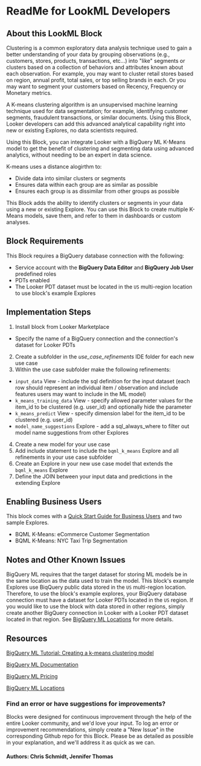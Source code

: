 
# ReadMe for LookML Developers


## About this LookML Block

Clustering is a common exploratory data analysis technique used to gain a better understanding of your data by
grouping observations (e.g., customers, stores, products, transactions, etc...) into "like" segments or clusters
based on a collection of behaviors and attributes known about each observation. For example, you may want to
cluster retail stores based on region, annual profit, total sales, or top selling brands in each.
Or you may want to segment your customers based on Recency, Frequency or Monetary metrics.

A K-means clustering algorithm is an unsupervised machine learning technique used for data segmentation; for
example, identifying customer segments, fraudulent transactions, or similar documents. Using this Block, Looker
developers can add this advanced analytical capability right into new or existing Explores, no data scientists
required.

Using this Block, you can integrate Looker with a BigQuery ML K-Means model to get the benefit of clustering
and segmenting data using advanced analytics, without needing to be an expert in data science.

K-means uses a distance alogirthm to:
- Divide data into similar clusters or segments
- Ensures data within each group are as similar as possible
- Ensures each group is as dissimilar from other groups as possible

This Block adds the ability to identify clusters or segments in your data using a new or existing Explore. You
can use this Block to create multiple K-Means models, save them, and refer to them in dashboards or custom
analyses.


## Block Requirements

This Block requires a BigQuery database connection with the following:
- Service account with the **BigQuery Data Editor** and **BigQuery Job User** predefined roles
- PDTs enabled
- The Looker PDT dataset must be located in the `US` multi-region location to use block's example Explores


## Implementation Steps

1. Install block from Looker Marketplace
  - Specify the name of a BigQuery connection and the connection's dataset for Looker PDTs
2. Create a subfolder in the *use_case_refinements* IDE folder for each new use case
3. Within the use case subfolder make the following refinements:
  -  `input_data` View - include the sql definition for the input dataset (each row should represent an individual item / observation and include features users may want to include in the ML model)
  -  `k_means_training_data` View - specify allowed parameter values for the item_id to be clustered (e.g. user_id) and optionally hide the parameter
  -  `k_means_predict` View - specify dimension label for the item_id to be clustered (e.g. user_id)
  -  `model_name_suggestions` Explore - add a sql_always_where to filter out model name suggestions from other Explores
4. Create a new model for your use case
5. Add include statement to include the `bqml_k_means` Explore and all refinements in your use case subfolder
6. Create an Explore in your new use case model that extends the `bqml_k_means` Explore
7. Define the JOIN between your input data and predictions in the extending Explore


## Enabling Business Users

This block comes with a [Quick Start Guide for Business Users](/projects/bqml_k_means_block/documents/QUICK_START_GUIDE.md) and two sample Explores.
- BQML K-Means: eCommerce Customer Segmentation
- BQML K-Means: NYC Taxi Trip Segmentation


## Notes and Other Known Issues

BigQuery ML requires that the target dataset for storing ML models be in the same location as the data used to
train the model. This block's example Explores use BiqQuery public data stored in the `US` multi-region location.
Therefore, to use the block's example explores, your BiqQuery database connection must have a dataset for Looker
PDTs located in the `US` region. If you would like to use the block with data stored in other regions, simply
create another BigQuery connection in Looker with a Looker PDT dataset located in that region. See
[BigQuery ML Locations](https://cloud.google.com/bigquery-ml/docs/locations) for more
details.


## Resources

[BigQuery ML Tutorial: Creating a k-means clustering model](https://cloud.google.com/bigquery-ml/docs/kmeans-tutorial)

[BigQuery ML Documentation](https://cloud.google.com/bigquery-ml/docs)

[BigQuery ML Pricing](https://cloud.google.com/bigquery-ml/pricing#bqml)

[BigQuery ML Locations](https://cloud.google.com/bigquery-ml/docs/locations)


### Find an error or have suggestions for improvements?
Blocks were designed for continuous improvement through the help of the entire Looker community, and we'd love your input. To log an error or improvement recommendations, simply create a "New Issue" in the corresponding Github repo for this Block. Please be as detailed as possible in your explanation, and we'll address it as quick as we can.


#### Authors: Chris Schmidt, Jennifer Thomas
